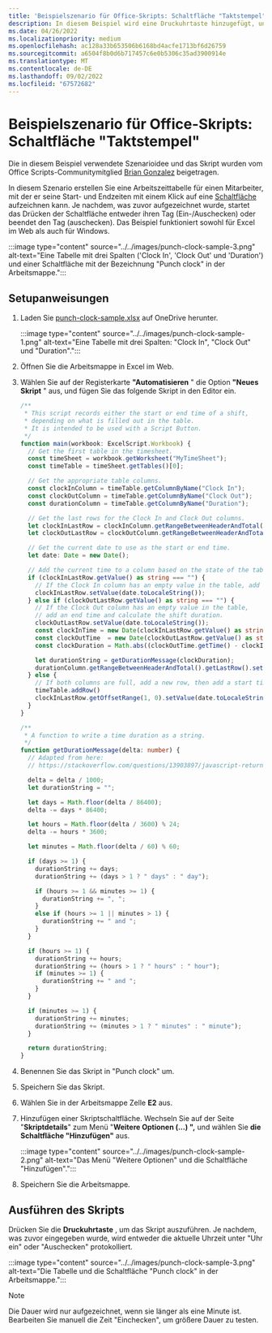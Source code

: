 ```yaml
---
title: 'Beispielszenario für Office-Skripts: Schaltfläche "Taktstempel"'
description: In diesem Beispiel wird eine Druckuhrtaste hinzugefügt, und ein Benutzer kann mit der aktuellen Zeit ein- und ausstempeln.
ms.date: 04/26/2022
ms.localizationpriority: medium
ms.openlocfilehash: ac128a33b653506b6168bd4acfe1713bf6d26759
ms.sourcegitcommit: a6504f8b0d6b717457c6e0b5306c35ad3900914e
ms.translationtype: MT
ms.contentlocale: de-DE
ms.lasthandoff: 09/02/2022
ms.locfileid: "67572682"
---
```

# <a name="office-scripts-sample-scenario-punch-clock-button"></a>Beispielszenario für Office-Skripts: Schaltfläche "Taktstempel"

Die in diesem Beispiel verwendete Szenarioidee und das Skript wurden vom Office Scripts-Communitymitglied [Brian Gonzalez](https://github.com/b-gonzalez) beigetragen.

In diesem Szenario erstellen Sie eine Arbeitszeittabelle für einen Mitarbeiter, mit der er seine Start- und Endzeiten mit einem Klick auf eine [Schaltfläche](../../develop/script-buttons.md) aufzeichnen kann. Je nachdem, was zuvor aufgezeichnet wurde, startet das Drücken der Schaltfläche entweder ihren Tag (Ein-/Auschecken) oder beendet den Tag (auschecken). Das Beispiel funktioniert sowohl für Excel im Web als auch für Windows.

:::image type="content" source="../../images/punch-clock-sample-3.png" alt-text="Eine Tabelle mit drei Spalten ('Clock In', 'Clock Out' und 'Duration') und einer Schaltfläche mit der Bezeichnung &quot;Punch clock&quot; in der Arbeitsmappe.":::

## <a name="setup-instructions"></a>Setupanweisungen

1. Laden Sie [punch-clock-sample.xlsx](punch-clock-sample.xlsx) auf OneDrive herunter.

    :::image type="content" source="../../images/punch-clock-sample-1.png" alt-text="Eine Tabelle mit drei Spalten: &quot;Clock In&quot;, &quot;Clock Out&quot; und &quot;Duration&quot;.":::

1. Öffnen Sie die Arbeitsmappe in Excel im Web.

1. Wählen Sie auf der Registerkarte **"Automatisieren** " die Option **"Neues Skript** " aus, und fügen Sie das folgende Skript in den Editor ein.

    ```typescript
    /**
     * This script records either the start or end time of a shift, 
     * depending on what is filled out in the table. 
     * It is intended to be used with a Script Button.
     */
    function main(workbook: ExcelScript.Workbook) {
      // Get the first table in the timesheet.
      const timeSheet = workbook.getWorksheet("MyTimeSheet");
      const timeTable = timeSheet.getTables()[0];
    
      // Get the appropriate table columns.
      const clockInColumn = timeTable.getColumnByName("Clock In");
      const clockOutColumn = timeTable.getColumnByName("Clock Out");
      const durationColumn = timeTable.getColumnByName("Duration");
    
      // Get the last rows for the Clock In and Clock Out columns.
      let clockInLastRow = clockInColumn.getRangeBetweenHeaderAndTotal().getLastRow();
      let clockOutLastRow = clockOutColumn.getRangeBetweenHeaderAndTotal().getLastRow();
    
      // Get the current date to use as the start or end time.
      let date: Date = new Date();
    
      // Add the current time to a column based on the state of the table.
      if (clockInLastRow.getValue() as string === "") {
        // If the Clock In column has an empty value in the table, add a start time.
        clockInLastRow.setValue(date.toLocaleString());
      } else if (clockOutLastRow.getValue() as string === "") {
        // If the Clock Out column has an empty value in the table, 
        // add an end time and calculate the shift duration.
        clockOutLastRow.setValue(date.toLocaleString());
        const clockInTime = new Date(clockInLastRow.getValue() as string);
        const clockOutTime  = new Date(clockOutLastRow.getValue() as string);
        const clockDuration = Math.abs((clockOutTime.getTime() - clockInTime.getTime()));
    
        let durationString = getDurationMessage(clockDuration);
        durationColumn.getRangeBetweenHeaderAndTotal().getLastRow().setValue(durationString);
      } else {
        // If both columns are full, add a new row, then add a start time.
        timeTable.addRow()
        clockInLastRow.getOffsetRange(1, 0).setValue(date.toLocaleString());
      }
    }
    
    /**
     * A function to write a time duration as a string.
     */
    function getDurationMessage(delta: number) {
      // Adapted from here:
      // https://stackoverflow.com/questions/13903897/javascript-return-number-of-days-hours-minutes-seconds-between-two-dates
    
      delta = delta / 1000;
      let durationString = "";
    
      let days = Math.floor(delta / 86400);
      delta -= days * 86400;
    
      let hours = Math.floor(delta / 3600) % 24;
      delta -= hours * 3600;
    
      let minutes = Math.floor(delta / 60) % 60;
    
      if (days >= 1) {
        durationString += days;
        durationString += (days > 1 ? " days" : " day");
    
        if (hours >= 1 && minutes >= 1) {
          durationString += ", ";
        }
        else if (hours >= 1 || minutes > 1) {
          durationString += " and ";
        }
      }
    
      if (hours >= 1) {
        durationString += hours;
        durationString += (hours > 1 ? " hours" : " hour");
        if (minutes >= 1) {
          durationString += " and ";
        }
      }
    
      if (minutes >= 1) {
        durationString += minutes;
        durationString += (minutes > 1 ? " minutes" : " minute");
      }
    
      return durationString;
    }
    ```

1. Benennen Sie das Skript in "Punch clock" um.

1. Speichern Sie das Skript.

1. Wählen Sie in der Arbeitsmappe Zelle **E2** aus.

1. Hinzufügen einer Skriptschaltfläche. Wechseln Sie auf der Seite "**Skriptdetails**" zum Menü "**Weitere Optionen (...) ",** und wählen Sie **die Schaltfläche "Hinzufügen"** aus.

    :::image type="content" source="../../images/punch-clock-sample-2.png" alt-text="Das Menü &quot;Weitere Optionen&quot; und die Schaltfläche &quot;Hinzufügen&quot;.":::

1. Speichern Sie die Arbeitsmappe.

## <a name="run-the-script"></a>Ausführen des Skripts

Drücken Sie die **Druckuhrtaste** , um das Skript auszuführen. Je nachdem, was zuvor eingegeben wurde, wird entweder die aktuelle Uhrzeit unter "Uhr ein" oder "Auschecken" protokolliert.

:::image type="content" source="../../images/punch-clock-sample-3.png" alt-text="Die Tabelle und die Schaltfläche &quot;Punch clock&quot; in der Arbeitsmappe.":::

> [!NOTE]
> Die Dauer wird nur aufgezeichnet, wenn sie länger als eine Minute ist. Bearbeiten Sie manuell die Zeit "Einchecken", um größere Dauer zu testen.
